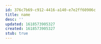 ```yaml
---
id: 376c7b69-c912-4416-a140-e7e2ff60906c
title: name
desc: ''
updated: 1618573905327
created: 1618573905327
stub: true
---
```


